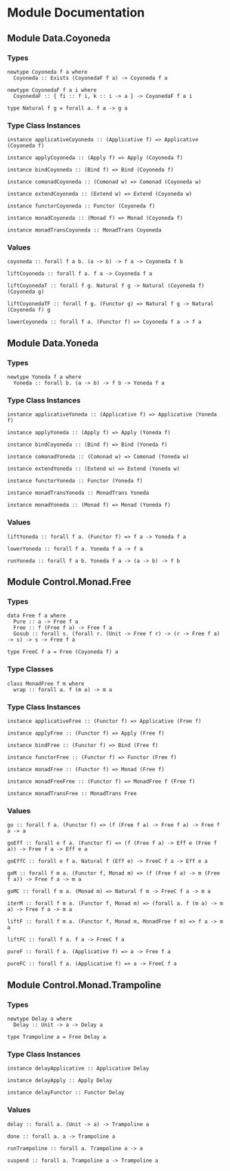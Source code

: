 # Module Documentation

## Module Data.Coyoneda

### Types

    newtype Coyoneda f a where
      Coyoneda :: Exists (CoyonedaF f a) -> Coyoneda f a

    newtype CoyonedaF f a i where
      CoyonedaF :: { fi :: f i, k :: i -> a } -> CoyonedaF f a i

    type Natural f g = forall a. f a -> g a


### Type Class Instances

    instance applicativeCoyoneda :: (Applicative f) => Applicative (Coyoneda f)

    instance applyCoyoneda :: (Apply f) => Apply (Coyoneda f)

    instance bindCoyoneda :: (Bind f) => Bind (Coyoneda f)

    instance comonadCoyoneda :: (Comonad w) => Comonad (Coyoneda w)

    instance extendCoyoneda :: (Extend w) => Extend (Coyoneda w)

    instance functorCoyoneda :: Functor (Coyoneda f)

    instance monadCoyoneda :: (Monad f) => Monad (Coyoneda f)

    instance monadTransCoyoneda :: MonadTrans Coyoneda


### Values

    coyoneda :: forall f a b. (a -> b) -> f a -> Coyoneda f b

    liftCoyoneda :: forall f a. f a -> Coyoneda f a

    liftCoyonedaT :: forall f g. Natural f g -> Natural (Coyoneda f) (Coyoneda g)

    liftCoyonedaTF :: forall f g. (Functor g) => Natural f g -> Natural (Coyoneda f) g

    lowerCoyoneda :: forall f a. (Functor f) => Coyoneda f a -> f a


## Module Data.Yoneda

### Types

    newtype Yoneda f a where
      Yoneda :: forall b. (a -> b) -> f b -> Yoneda f a


### Type Class Instances

    instance applicativeYoneda :: (Applicative f) => Applicative (Yoneda f)

    instance applyYoneda :: (Apply f) => Apply (Yoneda f)

    instance bindCoyoneda :: (Bind f) => Bind (Yoneda f)

    instance comonadYoneda :: (Comonad w) => Comonad (Yoneda w)

    instance extendYoneda :: (Extend w) => Extend (Yoneda w)

    instance functorYoneda :: Functor (Yoneda f)

    instance monadTransYoneda :: MonadTrans Yoneda

    instance monadYoneda :: (Monad f) => Monad (Yoneda f)


### Values

    liftYoneda :: forall f a. (Functor f) => f a -> Yoneda f a

    lowerYoneda :: forall f a. Yoneda f a -> f a

    runYoneda :: forall f a b. Yoneda f a -> (a -> b) -> f b


## Module Control.Monad.Free

### Types

    data Free f a where
      Pure :: a -> Free f a
      Free :: f (Free f a) -> Free f a
      Gosub :: forall s. (forall r. (Unit -> Free f r) -> (r -> Free f a) -> s) -> s -> Free f a

    type FreeC f a = Free (Coyoneda f) a


### Type Classes

    class MonadFree f m where
      wrap :: forall a. f (m a) -> m a


### Type Class Instances

    instance applicativeFree :: (Functor f) => Applicative (Free f)

    instance applyFree :: (Functor f) => Apply (Free f)

    instance bindFree :: (Functor f) => Bind (Free f)

    instance functorFree :: (Functor f) => Functor (Free f)

    instance monadFree :: (Functor f) => Monad (Free f)

    instance monadFreeFree :: (Functor f) => MonadFree f (Free f)

    instance monadTransFree :: MonadTrans Free


### Values

    go :: forall f a. (Functor f) => (f (Free f a) -> Free f a) -> Free f a -> a

    goEff :: forall e f a. (Functor f) => (f (Free f a) -> Eff e (Free f a)) -> Free f a -> Eff e a

    goEffC :: forall e f a. Natural f (Eff e) -> FreeC f a -> Eff e a

    goM :: forall f m a. (Functor f, Monad m) => (f (Free f a) -> m (Free f a)) -> Free f a -> m a

    goMC :: forall f m a. (Monad m) => Natural f m -> FreeC f a -> m a

    iterM :: forall f m a. (Functor f, Monad m) => (forall a. f (m a) -> m a) -> Free f a -> m a

    liftF :: forall f m a. (Functor f, Monad m, MonadFree f m) => f a -> m a

    liftFC :: forall f a. f a -> FreeC f a

    pureF :: forall f a. (Applicative f) => a -> Free f a

    pureFC :: forall f a. (Applicative f) => a -> FreeC f a


## Module Control.Monad.Trampoline

### Types

    newtype Delay a where
      Delay :: Unit -> a -> Delay a

    type Trampoline a = Free Delay a


### Type Class Instances

    instance delayApplicative :: Applicative Delay

    instance delayApply :: Apply Delay

    instance delayFunctor :: Functor Delay


### Values

    delay :: forall a. (Unit -> a) -> Trampoline a

    done :: forall a. a -> Trampoline a

    runTrampoline :: forall a. Trampoline a -> a

    suspend :: forall a. Trampoline a -> Trampoline a



